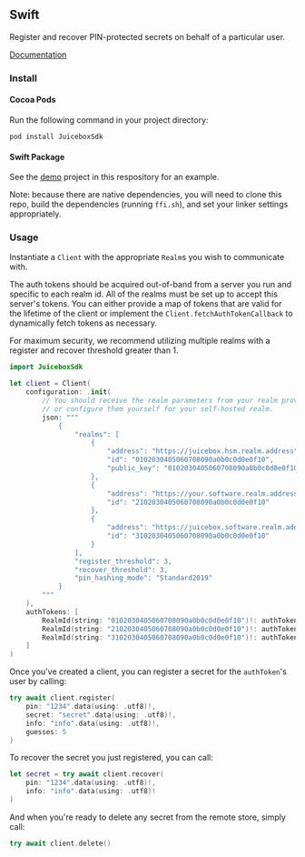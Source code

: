 ## Swift

Register and recover PIN-protected secrets on behalf of a particular user.

[Documentation](https://docs.juicebox.xyz/swift/documentation/juiceboxsdk/)

### Install

#### Cocoa Pods

Run the following command in your project directory:

```
pod install JuiceboxSdk
```

#### Swift Package

See the [demo](demo) project in this respository for an example.

Note: because there are native dependencies, you will need to clone
this repo, build the dependencies (running `ffi.sh`), and set your
linker settings appropriately.

### Usage

Instantiate a `Client` with the appropriate `Realm`s you wish to communicate with.

The auth tokens should be acquired out-of-band from a server you run and specific to each realm id. All of the realms must be set up to accept this server's tokens. You can either provide a map of tokens that are valid for the lifetime of the client or implement the `Client.fetchAuthTokenCallback` to dynamically fetch tokens as necessary.

For maximum security, we recommend utilizing multiple realms with a register and recover threshold greater than 1.

```swift
import JuiceboxSdk

let client = Client(
    configuration: .init(
        // You should receive the realm parameters from your realm provider,
        // or configure them yourself for your self-hosted realm.
        json: """
            {
                "realms": [
                    {
                        "address": "https://juicebox.hsm.realm.address",
                        "id": "0102030405060708090a0b0c0d0e0f10",
                        "public_key": "0102030405060708090a0b0c0d0e0f101112131415161718191a1b1c1d1e1f20"
                    },
                    {
                        "address": "https://your.software.realm.address",
                        "id": "2102030405060708090a0b0c0d0e0f10"
                    },
                    {
                        "address": "https://juicebox.software.realm.address",
                        "id": "3102030405060708090a0b0c0d0e0f10"
                    }
                ],
                "register_threshold": 3,
                "recover_threshold": 3,
                "pin_hashing_mode": "Standard2019"
            }
        """
    ),
    authTokens: [
        RealmId(string: "0102030405060708090a0b0c0d0e0f10")!: authToken1,
        RealmId(string: "2102030405060708090a0b0c0d0e0f10")!: authToken2,
        RealmId(string: "3102030405060708090a0b0c0d0e0f10")!: authToken3
    ]
)
```

Once you've created a client, you can register a secret for the `authToken`'s user by calling:

```swift
try await client.register(
    pin: "1234".data(using: .utf8)!,
    secret: "secret".data(using: .utf8)!,
    info: "info".data(using: .utf8)!,
    guesses: 5
)
```

To recover the secret you just registered, you can call:

```swift
let secret = try await client.recover(
    pin: "1234".data(using: .utf8)!,
    info: "info".data(using: .utf8)!
)
```

And when you're ready to delete any secret from the remote store, simply call:

```swift
try await client.delete()
```

